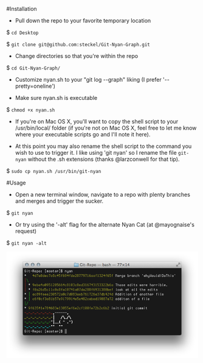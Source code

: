 #Installation

- Pull down the repo to your favorite temporary location

$ `cd Desktop`

$ `git clone git@github.com:steckel/Git-Nyan-Graph.git`

- Change directories so that you're within the repo

$ `cd Git-Nyan-Graph/`

- Customize nyan.sh to your "git log --graph" liking (I prefer '--pretty=oneline')

- Make sure nyan.sh is executable

$ `chmod +x nyan.sh`

- If you're on Mac OS X, you'll want to copy the shell script to your /usr/bin/local/ folder (if you're not on Mac OS X, feel free to let me know where your executable scripts go and I'll note it here).

- At this point you may also rename the shell script to the command you wish to use to trigger it. I like using 'git nyan' so I rename the file `git-nyan` without the .sh extensions (thanks @larzconwell for that tip).

$ `sudo cp nyan.sh /usr/bin/git-nyan`

#Usage

- Open a new terminal window, navigate to a repo with plenty branches and merges and trigger the sucker.

$ `git nyan`

- Or try using the '-alt' flag for the alternate Nyan Cat (at @mayognaise's request)

$ `git nyan -alt`

![Example](https://github.com/steckel/Git-Nyan-Graph/raw/master/screenShot.png)
